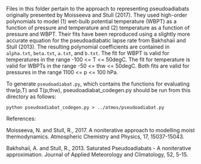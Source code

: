 Files in this folder pertain to the approach to representing pseudoadiabats
originally presented by Moisseeva and Stull (2017). They used high-order
polynomials to model (1) wet-bulb potential temperature (WBPT) as a function
of pressure and temperature and (2) temperature as a function of pressure and 
WBPT. Their fits have been reproduced using a slightly more accurate equation
for the pseudoadiabatic lapse rate from Bakhshaii and Stull (2013). The 
resulting polynomial coefficients are contained in `alpha.txt`, `beta.txt`, 
`a.txt`, and `b.txt`. The fit for WBPT is valid for temperatures in the range
-100 <= T <= 50degC. The fit for temperature is valid for WBPTs in the range
-50 <= thw <= 50degC. Both fits are valid for pressures in the range
1100 <= p <= 100 hPa.

To generate `pseudoadiabat.py`, which contains the functions for evaluating
thw(p,T) and  T(p,thw), pseudoadiabat_codegen.py should be run from this 
directory as follows:

`python pseudoadiabat_codegen.py > ../atmos/pseudoadiabat.py`

References:

Moisseeva, N. and Stull, R., 2017. A noniterative approach to modelling moist
    thermodynamics. Atmospheric Chemistry and Physics, 17, 15037-15043.

Bakhshaii, A. and Stull, R., 2013. Saturated Pseudoadiabats - A noniterative 
    approximation. Journal of Applied Meteorology and Climatology, 52, 5-15.
